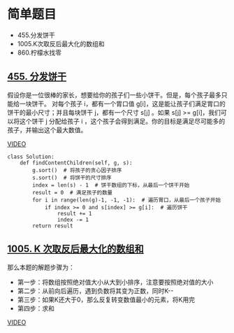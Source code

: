 # 简单题目
- 455.分发饼干
- 1005.K次取反后最大化的数组和
- 860.柠檬水找零


## [455. 分发饼干](https://leetcode.cn/problems/assign-cookies/description/)

假设你是一位很棒的家长，想要给你的孩子们一些小饼干。但是，每个孩子最多只能给一块饼干。
对每个孩子 i，都有一个胃口值 g[i]，这是能让孩子们满足胃口的饼干的最小尺寸；并且每块饼干 j，都有一个尺寸 s[j] 。如果 s[j] >= g[i]，我们可以将这个饼干 j 分配给孩子 i ，这个孩子会得到满足。你的目标是满足尽可能多的孩子，并输出这个最大数值。


[VIDEO](https://www.bilibili.com/video/BV1MM411b7cq?vd_source=2242793e3815d8c255d1ee53ee2883ed&spm_id_from=333.788.videopod.sections)
```
class Solution:
    def findContentChildren(self, g, s):
        g.sort()  # 将孩子的贪心因子排序
        s.sort()  # 将饼干的尺寸排序
        index = len(s) - 1  # 饼干数组的下标，从最后一个饼干开始
        result = 0  # 满足孩子的数量
        for i in range(len(g)-1, -1, -1):  # 遍历胃口，从最后一个孩子开始
            if index >= 0 and s[index] >= g[i]:  # 遍历饼干
                result += 1
                index -= 1
        return result
```
## [1005. K 次取反后最大化的数组和](https://leetcode.cn/problems/maximize-sum-of-array-after-k-negations/description/)

那么本题的解题步骤为：
- 第一步：将数组按照绝对值大小从大到小排序，注意要按照绝对值的大小
- 第二步：从前向后遍历，遇到负数将其变为正数，同时K--
- 第三步：如果K还大于0，那么反复转变数值最小的元素，将K用完
- 第四步：求和

[VIDEO](https://www.bilibili.com/video/BV138411G7LY?vd_source=2242793e3815d8c255d1ee53ee2883ed&spm_id_from=333.788.videopod.sections)
